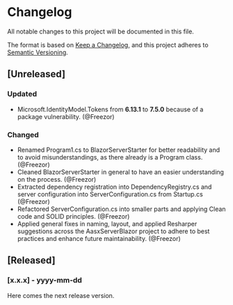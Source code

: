 # Changelog

All notable changes to this project will be documented in this file.

The format is based on [Keep a Changelog](https://keepachangelog.com/en/1.1.0/),
and this project adheres to [Semantic Versioning](https://semver.org/spec/v2.0.0.html).

## [Unreleased]

### Updated

- Microsoft.IdentityModel.Tokens from **6.13.1** to **7.5.0** because of a package vulnerability. (@Freezor)

### Changed

- Renamed Program1.cs to BlazorServerStarter for better readability and to avoid misunderstandings, as there already is a Program class. (@Freezor)
- Cleaned BlazorServerStarter in general to have an easier understanding on the process. (@Freezor)
- Extracted dependency registration into DependencyRegistry.cs and server configuration into ServerConfiguration.cs from Startup.cs (@Freezor)
- Refactored ServerConfiguration.cs into smaller parts and applying Clean code and SOLID principles. (@Freezor)
- Applied general fixes in naming, layout, and applied Resharper suggestions across the AasxServerBlazor project to adhere to best practices and enhance future
  maintainability. (@Freezor)

## [Released]

### [x.x.x] - yyyy-mm-dd

Here comes the next release version.
